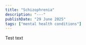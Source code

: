 ```yaml
---
title: "Schizophrenia"
description: "---"
publishDate: "29 June 2025"
tags: ["mental health conditions"]
---
```


Test text
